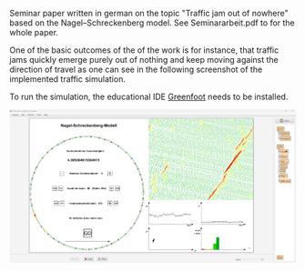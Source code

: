 Seminar paper written in german on the topic "Traffic jam out of nowhere" based on the Nagel–Schreckenberg model.
See Seminararbeit.pdf to for the whole paper.

One of the basic outcomes of the of the work is for instance, that traffic jams quickly emerge purely out of nothing and keep moving against the direction of travel 
as one can see in the following screenshot of the implemented traffic simulation.

To run the simulation, the educational IDE [Greenfoot](https://www.greenfoot.org/) needs to be installed.

![Application](./Abbildungen/application.png)